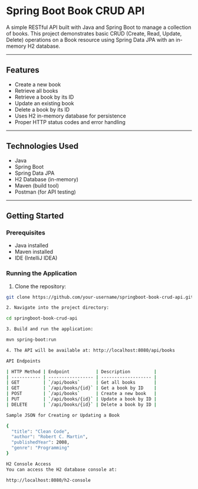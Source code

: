 # Spring Boot Book CRUD API

A simple RESTful API built with Java and Spring Boot to manage a collection of books. This project demonstrates basic CRUD (Create, Read, Update, Delete) operations on a Book resource using Spring Data JPA with an in-memory H2 database.

---

## Features

- Create a new book
- Retrieve all books
- Retrieve a book by its ID
- Update an existing book
- Delete a book by its ID
- Uses H2 in-memory database for persistence
- Proper HTTP status codes and error handling

---

## Technologies Used

- Java
- Spring Boot
- Spring Data JPA
- H2 Database (in-memory)
- Maven (build tool)
- Postman (for API testing)

---

## Getting Started

### Prerequisites

- Java installed
- Maven installed
- IDE (IntelliJ IDEA)

### Running the Application

1. Clone the repository:

```bash
git clone https://github.com/your-username/springboot-book-crud-api.git

2. Navigate into the project directory:

cd springboot-book-crud-api

3. Build and run the application:

mvn spring-boot:run

4. The API will be available at: http://localhost:8080/api/books

API Endpoints

| HTTP Method | Endpoint          | Description         |
| ----------- | ----------------- | ------------------- |
| GET         | `/api/books`      | Get all books       |
| GET         | `/api/books/{id}` | Get a book by ID    |
| POST        | `/api/books`      | Create a new book   |
| PUT         | `/api/books/{id}` | Update a book by ID |
| DELETE      | `/api/books/{id}` | Delete a book by ID |

Sample JSON for Creating or Updating a Book

{
  "title": "Clean Code",
  "author": "Robert C. Martin",
  "publishedYear": 2008,
  "genre": "Programming"
}

H2 Console Access
You can access the H2 database console at:

http://localhost:8080/h2-console



